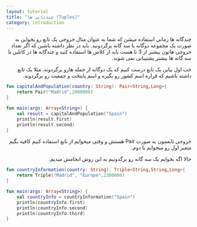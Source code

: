 ```yaml
---
layout: tutorial
title: "چندتایی ها (Tuples)"
category: introduction
---
```



<div dir="rtl" markdown="1">



چندگانه ها زمانی استفاده میشن که شما به عنوان مثال خروجی یک تابع رو بخواین به صورت یک مجموعه دوگانه یا سه گانه برگردونید. باید در نظر داشته باشین که اگر تعداد خروجی هاتون بیشتر از 3 تا هست باید از کلاس ها استفاده کنید و چندگانه ها در کاتلین تا سه گانه ها بیشتر پشتیبانی نمی شوند.

خب اول بیاین یک تابع درست کنیم که یک دوگانه از جمله هارو برگردونه. مثلا یک تابع داشته باشیم که قراره اسم کشور رو بگیره و اسم پایتخت و جمعیت رو برگردونه.

</div>

```kotlin
fun capitalAndPopulation(country: String): Pair<String,Long>{
    return Pair("Madrid",2000000)
}

fun main(args: Array<String>) {
    val result = capitalAndPopulation("Spain")
    println(result.first)
    println(result.second)
}
```

<div dir="rtl" markdown="1">

خروجی تابعمون به صورت Pair هستش و وقتی میخوایم از تابع استفاده کنیم کافیه بگیم متغیر اول رو میخوایم یا دوم.

حالا اگه بخوایم یک سه گانه رو برگدونیم به این روش انجامش میدیم.

</div>

```kotlin
fun countryInformation(country: String): Triple<String,String,Long>{
    return Triple("Madrid", "Europe",2300000)
}

fun main(args: Array<String>) {
    val countryInfo = countryInformation("Spain")
    println(countryInfo.first)
    println(countryInfo.second)
    println(countryInfo.third)
}
```
